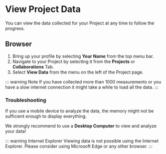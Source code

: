 # View Project Data

You can view the data collected for your Project at any time to follow the progress.

## Browser

1. Bring up your profile by selecting **Your Name** from the top menu bar.
2. Navigate to your Project by selecting it from the **Projects** or **Collaborations** Tab.
3. Select **View Data** from the menu on the left of the Project page.

::: warning Note
If you have collected more than 1000 measurements or you have a slow internet connection it might take a while to load all the data.
:::

### Troubleshooting

If you use a mobile device to analyze the data, the memory might not be sufficient enough to display everything.

We strongly recommend to use a **Desktop Computer** to view and analyze your data!

::: warning Internet Explorer
Viewing data is not possible using the Internet Explorer. Please consider using Microsoft Edge or any other browser.
:::

